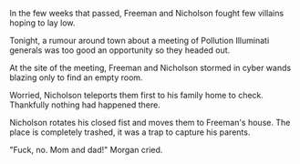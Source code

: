 In the few weeks that passed, Freeman and Nicholson fought few villains hoping to lay low.

Tonight, a rumour around town about a meeting of Pollution Illuminati generals was too good an opportunity so they headed out.

At the site of the meeting, Freeman and Nicholson stormed in cyber wands blazing only to find an empty room.

Worried, Nicholson teleports them first to his family home to check. Thankfully nothing had happened there.

Nicholson rotates his closed fist and moves them to Freeman's house. The place is completely trashed, it was a trap to capture his parents.

"Fuck, no. Mom and dad!" Morgan cried.